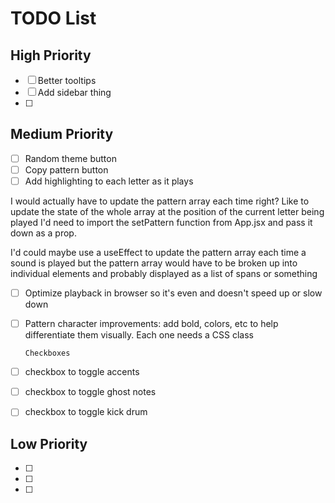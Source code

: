 # TODO List

## High Priority

- [ ] Better tooltips
- [ ] Add sidebar thing
- [ ]

## Medium Priority

- [ ] Random theme button
- [ ] Copy pattern button
- [ ] Add highlighting to each letter as it plays

I would actually have to update the pattern array each time right? Like to update the state of the whole array at the position of the current letter being played
I'd need to import the setPattern function from App.jsx and pass it down as a prop.

I'd could maybe use a useEffect to update the pattern array each time a sound is played but the pattern array would have to be broken up into individual elements and probably displayed as a list of spans or something

- [ ] Optimize playback in browser so it's even and doesn't speed up or slow down
- [ ] Pattern character improvements: add bold, colors, etc to help differentiate them visually. Each one needs a CSS class

      Checkboxes

- [ ] checkbox to toggle accents
- [ ] checkbox to toggle ghost notes
- [ ] checkbox to toggle kick drum

## Low Priority

- [ ]
- [ ]
- [ ]
